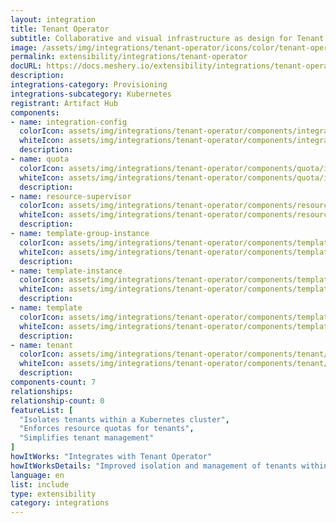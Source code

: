 ```yaml
---
layout: integration
title: Tenant Operator
subtitle: Collaborative and visual infrastructure as design for Tenant Operator
image: /assets/img/integrations/tenant-operator/icons/color/tenant-operator-color.svg
permalink: extensibility/integrations/tenant-operator
docURL: https://docs.meshery.io/extensibility/integrations/tenant-operator
description: 
integrations-category: Provisioning
integrations-subcategory: Kubernetes
registrant: Artifact Hub
components: 
- name: integration-config
  colorIcon: assets/img/integrations/tenant-operator/components/integration-config/icons/color/integration-config-color.svg
  whiteIcon: assets/img/integrations/tenant-operator/components/integration-config/icons/white/integration-config-white.svg
  description: 
- name: quota
  colorIcon: assets/img/integrations/tenant-operator/components/quota/icons/color/quota-color.svg
  whiteIcon: assets/img/integrations/tenant-operator/components/quota/icons/white/quota-white.svg
  description: 
- name: resource-supervisor
  colorIcon: assets/img/integrations/tenant-operator/components/resource-supervisor/icons/color/resource-supervisor-color.svg
  whiteIcon: assets/img/integrations/tenant-operator/components/resource-supervisor/icons/white/resource-supervisor-white.svg
  description: 
- name: template-group-instance
  colorIcon: assets/img/integrations/tenant-operator/components/template-group-instance/icons/color/template-group-instance-color.svg
  whiteIcon: assets/img/integrations/tenant-operator/components/template-group-instance/icons/white/template-group-instance-white.svg
  description: 
- name: template-instance
  colorIcon: assets/img/integrations/tenant-operator/components/template-instance/icons/color/template-instance-color.svg
  whiteIcon: assets/img/integrations/tenant-operator/components/template-instance/icons/white/template-instance-white.svg
  description: 
- name: template
  colorIcon: assets/img/integrations/tenant-operator/components/template/icons/color/template-color.svg
  whiteIcon: assets/img/integrations/tenant-operator/components/template/icons/white/template-white.svg
  description: 
- name: tenant
  colorIcon: assets/img/integrations/tenant-operator/components/tenant/icons/color/tenant-color.svg
  whiteIcon: assets/img/integrations/tenant-operator/components/tenant/icons/white/tenant-white.svg
  description: 
components-count: 7
relationships: 
relationship-count: 0
featureList: [
  "Isolates tenants within a Kubernetes cluster",
  "Enforces resource quotas for tenants",
  "Simplifies tenant management"
]
howItWorks: "Integrates with Tenant Operator"
howItWorksDetails: "Improved isolation and management of tenants within Kubernetes"
language: en
list: include
type: extensibility
category: integrations
---
```

